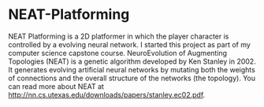# NEAT-Platforming
NEAT Platforming is a 2D platformer in which the player character is controlled by a evolving neural network. I started this project as part of my computer science capstone course.
NeuroEvolution of Augmenting Topologies (NEAT) is a genetic algorithm developed by Ken Stanley in 2002. It generates evolving artificial neural networks by mutating both the weights of connections and the overall structure of the networks (the topology). You can read more about NEAT at http://nn.cs.utexas.edu/downloads/papers/stanley.ec02.pdf.
